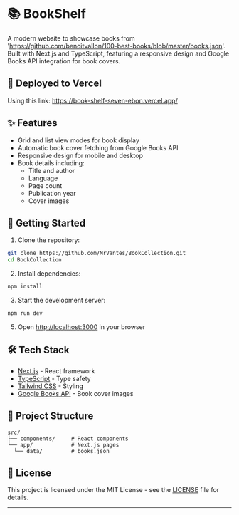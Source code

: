 # 📚 BookShelf

A modern website to showcase books from 'https://github.com/benoitvallon/100-best-books/blob/master/books.json'. Built with Next.js and TypeScript, featuring a responsive design and Google Books API integration for book covers.

## 🚀 Deployed to Vercel

Using this link: https://book-shelf-seven-ebon.vercel.app/

## ✨ Features

- Grid and list view modes for book display
- Automatic book cover fetching from Google Books API
- Responsive design for mobile and desktop
- Book details including:
  - Title and author
  - Language
  - Page count
  - Publication year
  - Cover images

## 🚀 Getting Started

1. Clone the repository:

```bash
git clone https://github.com/MrVantes/BookCollection.git
cd BookCollection
```

2. Install dependencies:

```bash
npm install
```

3. Start the development server:

```bash
npm run dev
```

5. Open [http://localhost:3000](http://localhost:3000) in your browser

## 🛠️ Tech Stack

- [Next.js](https://nextjs.org/) - React framework
- [TypeScript](https://www.typescriptlang.org/) - Type safety
- [Tailwind CSS](https://tailwindcss.com/) - Styling
- [Google Books API](https://developers.google.com/books) - Book cover images

## 📖 Project Structure

```
src/
├── components/     # React components
└── app/            # Next.js pages
  └── data/         # books.json
```

## 📝 License

This project is licensed under the MIT License - see the [LICENSE](LICENSE) file for details.

---
